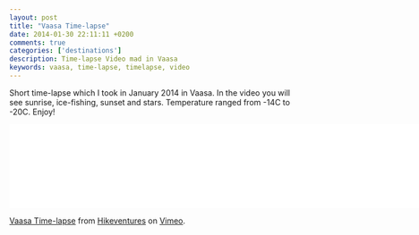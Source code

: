```yaml
---
layout: post
title: "Vaasa Time-lapse"
date: 2014-01-30 22:11:11 +0200
comments: true
categories: ['destinations']
description: Time-lapse Video mad in Vaasa
keywords: vaasa, time-lapse, timelapse, video
---
```

Short time-lapse which I took in January 2014 in Vaasa. In the video you will see sunrise, ice-fishing, sunset and stars. Temperature ranged from -14C to -20C. Enjoy!

<iframe src="//player.vimeo.com/video/85475356" width="850" frameborder="0" webkitallowfullscreen mozallowfullscreen allowfullscreen></iframe> <p><a href="http://vimeo.com/85475356">Vaasa Time-lapse</a> from <a href="http://vimeo.com/user15105973">Hikeventures</a> on <a href="https://vimeo.com">Vimeo</a>.</p>
